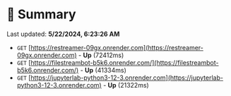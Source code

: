 # 📖 Summary
Last updated: **5/22/2024, 6:23:26 AM**

- `GET` [https://restreamer-09gx.onrender.com](https://restreamer-09gx.onrender.com) - **Up** (72412ms)
- `GET` [https://filestreambot-b5k6.onrender.com/](https://filestreambot-b5k6.onrender.com/) - **Up** (41334ms)
- `GET` [https://jupyterlab-python3-12-3.onrender.com](https://jupyterlab-python3-12-3.onrender.com) - **Up** (21322ms)
